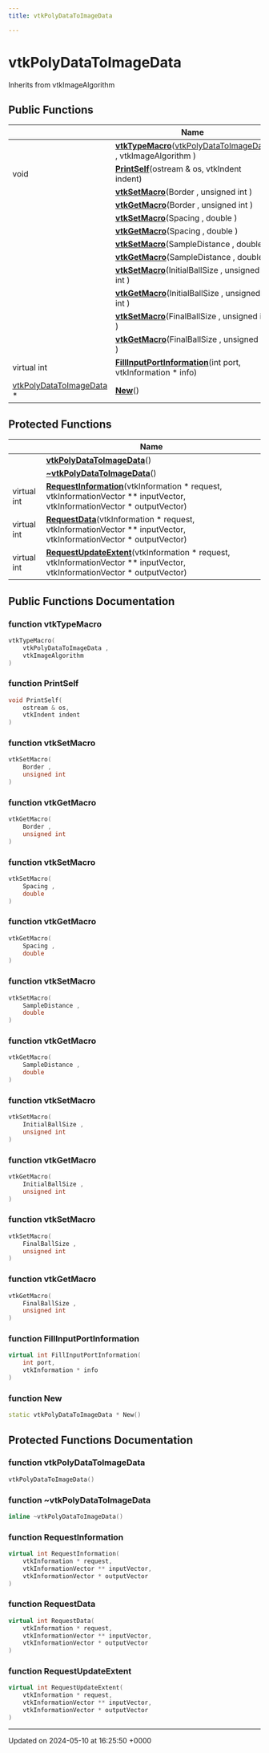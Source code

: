 ```yaml
---
title: vtkPolyDataToImageData

---
```


# vtkPolyDataToImageData





Inherits from vtkImageAlgorithm

## Public Functions

|                | Name           |
| -------------- | -------------- |
| | **[vtkTypeMacro](../Classes/classvtkPolyDataToImageData.md#function-vtktypemacro)**([vtkPolyDataToImageData](../Classes/classvtkPolyDataToImageData.md) , vtkImageAlgorithm ) |
| void | **[PrintSelf](../Classes/classvtkPolyDataToImageData.md#function-printself)**(ostream & os, vtkIndent indent) |
| | **[vtkSetMacro](../Classes/classvtkPolyDataToImageData.md#function-vtksetmacro)**(Border , unsigned int ) |
| | **[vtkGetMacro](../Classes/classvtkPolyDataToImageData.md#function-vtkgetmacro)**(Border , unsigned int ) |
| | **[vtkSetMacro](../Classes/classvtkPolyDataToImageData.md#function-vtksetmacro)**(Spacing , double ) |
| | **[vtkGetMacro](../Classes/classvtkPolyDataToImageData.md#function-vtkgetmacro)**(Spacing , double ) |
| | **[vtkSetMacro](../Classes/classvtkPolyDataToImageData.md#function-vtksetmacro)**(SampleDistance , double ) |
| | **[vtkGetMacro](../Classes/classvtkPolyDataToImageData.md#function-vtkgetmacro)**(SampleDistance , double ) |
| | **[vtkSetMacro](../Classes/classvtkPolyDataToImageData.md#function-vtksetmacro)**(InitialBallSize , unsigned int ) |
| | **[vtkGetMacro](../Classes/classvtkPolyDataToImageData.md#function-vtkgetmacro)**(InitialBallSize , unsigned int ) |
| | **[vtkSetMacro](../Classes/classvtkPolyDataToImageData.md#function-vtksetmacro)**(FinalBallSize , unsigned int ) |
| | **[vtkGetMacro](../Classes/classvtkPolyDataToImageData.md#function-vtkgetmacro)**(FinalBallSize , unsigned int ) |
| virtual int | **[FillInputPortInformation](../Classes/classvtkPolyDataToImageData.md#function-fillinputportinformation)**(int port, vtkInformation * info) |
| [vtkPolyDataToImageData](../Classes/classvtkPolyDataToImageData.md) * | **[New](../Classes/classvtkPolyDataToImageData.md#function-new)**() |

## Protected Functions

|                | Name           |
| -------------- | -------------- |
| | **[vtkPolyDataToImageData](../Classes/classvtkPolyDataToImageData.md#function-vtkpolydatatoimagedata)**() |
| | **[~vtkPolyDataToImageData](../Classes/classvtkPolyDataToImageData.md#function-~vtkpolydatatoimagedata)**() |
| virtual int | **[RequestInformation](../Classes/classvtkPolyDataToImageData.md#function-requestinformation)**(vtkInformation * request, vtkInformationVector ** inputVector, vtkInformationVector * outputVector) |
| virtual int | **[RequestData](../Classes/classvtkPolyDataToImageData.md#function-requestdata)**(vtkInformation * request, vtkInformationVector ** inputVector, vtkInformationVector * outputVector) |
| virtual int | **[RequestUpdateExtent](../Classes/classvtkPolyDataToImageData.md#function-requestupdateextent)**(vtkInformation * request, vtkInformationVector ** inputVector, vtkInformationVector * outputVector) |

## Public Functions Documentation

### function vtkTypeMacro

```cpp
vtkTypeMacro(
    vtkPolyDataToImageData ,
    vtkImageAlgorithm 
)
```


### function PrintSelf

```cpp
void PrintSelf(
    ostream & os,
    vtkIndent indent
)
```


### function vtkSetMacro

```cpp
vtkSetMacro(
    Border ,
    unsigned int 
)
```


### function vtkGetMacro

```cpp
vtkGetMacro(
    Border ,
    unsigned int 
)
```


### function vtkSetMacro

```cpp
vtkSetMacro(
    Spacing ,
    double 
)
```


### function vtkGetMacro

```cpp
vtkGetMacro(
    Spacing ,
    double 
)
```


### function vtkSetMacro

```cpp
vtkSetMacro(
    SampleDistance ,
    double 
)
```


### function vtkGetMacro

```cpp
vtkGetMacro(
    SampleDistance ,
    double 
)
```


### function vtkSetMacro

```cpp
vtkSetMacro(
    InitialBallSize ,
    unsigned int 
)
```


### function vtkGetMacro

```cpp
vtkGetMacro(
    InitialBallSize ,
    unsigned int 
)
```


### function vtkSetMacro

```cpp
vtkSetMacro(
    FinalBallSize ,
    unsigned int 
)
```


### function vtkGetMacro

```cpp
vtkGetMacro(
    FinalBallSize ,
    unsigned int 
)
```


### function FillInputPortInformation

```cpp
virtual int FillInputPortInformation(
    int port,
    vtkInformation * info
)
```


### function New

```cpp
static vtkPolyDataToImageData * New()
```


## Protected Functions Documentation

### function vtkPolyDataToImageData

```cpp
vtkPolyDataToImageData()
```


### function ~vtkPolyDataToImageData

```cpp
inline ~vtkPolyDataToImageData()
```


### function RequestInformation

```cpp
virtual int RequestInformation(
    vtkInformation * request,
    vtkInformationVector ** inputVector,
    vtkInformationVector * outputVector
)
```


### function RequestData

```cpp
virtual int RequestData(
    vtkInformation * request,
    vtkInformationVector ** inputVector,
    vtkInformationVector * outputVector
)
```


### function RequestUpdateExtent

```cpp
virtual int RequestUpdateExtent(
    vtkInformation * request,
    vtkInformationVector ** inputVector,
    vtkInformationVector * outputVector
)
```


-------------------------------

Updated on 2024-05-10 at 16:25:50 +0000